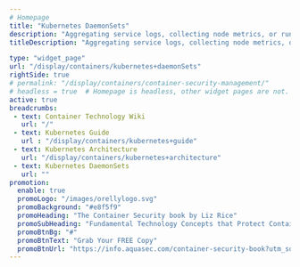 ```yaml
---
# Homepage
title: "Kubernetes DaemonSets"
description: "Aggregating service logs, collecting node metrics, or running a networked storage cluster all require a container to be replicated across all nodes. In Kubernetes, this is done with a DaemonSet. A DaemonSet ensures that an instance of a specific pod is running on all (or a selection of) nodes in a cluster. This page gathers resources on how to use and deploying a daemon to all nodes."
titleDescription: "Aggregating service logs, collecting node metrics, or running a networked storage <a href='/display/containers/kubernetes+Cluster'>cluster</a> all require a container to be replicated across all nodes. In <a href='/display/containers/kubernetes+cluster'>Kubernetes</a>, this is done with a DaemonSet. A DaemonSet ensures that an instance of a specific <a href='/display/containers/kubernetes+pods'>pod</a> is running on all (or a selection of) nodes in a cluster. This page gathers resources on how to use and deploying a daemon to all nodes." 

type: "widget_page"
url: "/display/containers/kubernetes+daemonSets" 
rightSide: true 
# permalink: "/display/containers/container-security-management/"
# headless = true  # Homepage is headless, other widget pages are not.
active: true
breadcrumbs:
 - text: Container Technology Wiki
   url: "/"
 - text: Kubernetes Guide
   url : "/display/containers/kubernetes+guide"
 - text: Kubernetes Architecture
   url: "/display/containers/kubernetes+architecture"
 - text: Kubernetes DaemonSets
   url: ""
promotion:
  enable: true
  promoLogo: "/images/orellylogo.svg"
  promoBackground: "#e8f5f9"
  promoHeading: "The Container Security book by Liz Rice"
  promoSubHeading: "Fundamental Technology Concepts that Protect Containerized Applications"
  promoBtnBg: "#"
  promoBtnText: "Grab Your FREE Copy"
  promoBtnUrl: "https://info.aquasec.com/container-security-book?utm_source=wiki"
---
```



